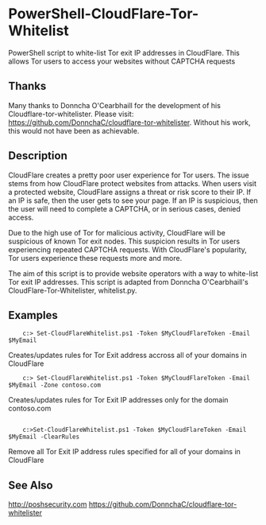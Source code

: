 # PowerShell-CloudFlare-Tor-Whitelist
PowerShell script to white-list Tor exit IP addresses in CloudFlare. This allows Tor users to access your websites without CAPTCHA requests

## Thanks
Many thanks to Donncha O'Cearbhaill for the development of his Cloudflare-tor-whitelister. Please visit: https://github.com/DonnchaC/cloudflare-tor-whitelister. Without his work, this would not have been as achievable.

## Description
CloudFlare creates a pretty poor user experience for Tor users. The issue stems from how CloudFlare protect websites from attacks. When users visit a protected website, CloudFlare assigns a threat or risk score to their IP. If an IP is safe, then the user gets to see your page. If an IP is suspicious, then the user will need to complete a CAPTCHA, or in serious cases, denied access.

Due to the high use of Tor for malicious activity, CloudFlare will be suspicious of known Tor exit nodes. This suspicion results in Tor users experiencing repeated CAPTCHA requests. With CloudFlare's popularity, Tor users experience these requests more and more.

The aim of this script is to provide website operators with a way to white-list Tor exit IP addresses. This script is adapted from Donncha O'Cearbhaill's CloudFlare-Tor-Whitelister, whitelist.py.

## Examples
```
	c:> Set-CloudFlareWhitelist.ps1 -Token $MyCloudFlareToken -Email $MyEmail
```
Creates/updates rules for Tor Exit address accross all of your domains in CloudFlare

```
	c:> Set-CloudFlareWhitelist.ps1 -Token $MyCloudFlareToken -Email $MyEmail -Zone contoso.com
```
Creates/updates rules for Tor Exit IP addresses only for the domain contoso.com

```

	c:>Set-CloudFlareWhitelist.ps1 -Token $MyCloudFlareToken -Email $MyEmail -ClearRules
```
Remove all Tor Exit IP address rules specified for all of your domains in CloudFlare
		
## See Also
http://poshsecurity.com
https://github.com/DonnchaC/cloudflare-tor-whitelister
